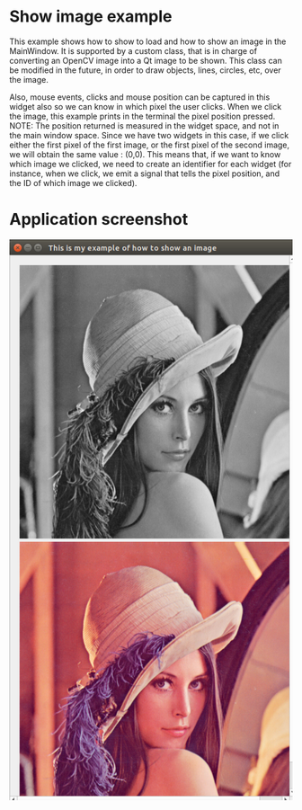 # Show image example
This example shows how to show to load and how to show an image in the MainWindow.
It is supported by a custom class, that is in charge of converting an OpenCV
image into a Qt image to be shown. This class can be modified in the future,
in order to draw objects, lines, circles, etc, over the image.

Also, mouse events, clicks and mouse position can be captured in this widget also
so we can know in which pixel the user clicks. When we click the image, this example
prints in the terminal the pixel position pressed.
NOTE: The position returned is measured in the widget space, and not in the main window space.
Since we have two widgets in this case, if we click either the first pixel
of the first image, or the first pixel of the second image, we will obtain
the same value : (0,0). This means that, if we want to know which image
we clicked, we need to create an identifier for each widget (for instance,
when we click, we emit a signal that tells the pixel position, and the
ID of which image we clicked).

# Application screenshot
![app screenshot](/PyQtExamples/ShowImageExample/images/ShowImageExample.png)
